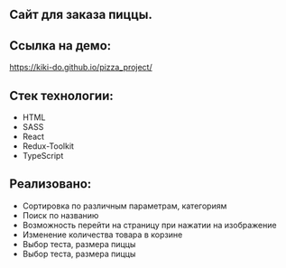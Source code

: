 ## Сайт для заказа пиццы. 


 ## Ссылка на демо: 
 https://kiki-do.github.io/pizza_project/

 ## Стек технологии: 
 - HTML 
 - SASS 
 - React 
 - Redux-Toolkit
 - TypeScript

  
 
  

 ## Реализовано:
- Сортировка по различным параметрам, категориям 
- Поиск по названию 
- Возможность перейти на страницу при нажатии на изображение    
- Изменение количества товара в корзине
- Выбор теста, размера пиццы
- Выбор теста, размера пиццы


 

 

